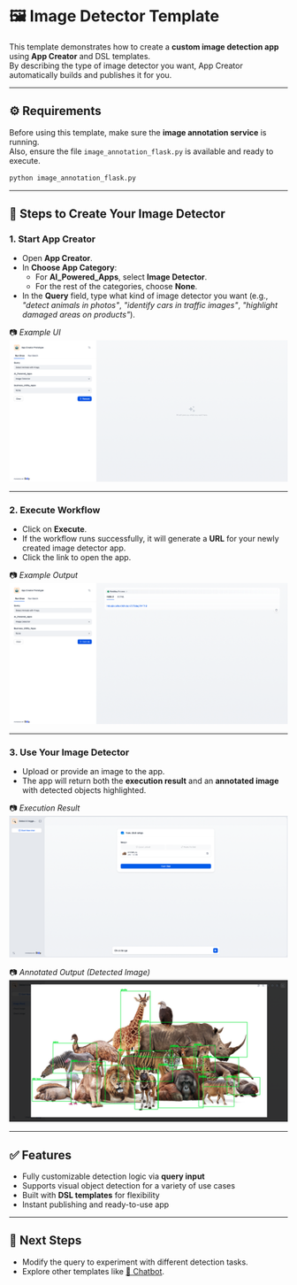 # 🖼️ Image Detector Template

This template demonstrates how to create a **custom image detection app** using **App Creator** and DSL templates.  
By describing the type of image detector you want, App Creator automatically builds and publishes it for you.

---
## ⚙️ Requirements

Before using this template, make sure the **image annotation service** is running.  
Also, ensure the file `image_annotation_flask.py` is available and ready to execute.

```bash
python image_annotation_flask.py
```
---

## 📌 Steps to Create Your Image Detector

### 1. Start App Creator
- Open **App Creator**.  
- In **Choose App Category**:  
  - For **AI_Powered_Apps**, select **Image Detector**.  
  - For the rest of the categories, choose **None**.  
- In the **Query** field, type what kind of image detector you want (e.g., *"detect animals in photos"*, *"identify cars in traffic images"*, *"highlight damaged areas on products"*).  

📷 *Example UI*  
![Step 1](https://github.com/ExperienceHunter/dify/blob/main/dify/template/README/Images/ImageDetector_Image_1.png)

---

### 2. Execute Workflow
- Click on **Execute**.  
- If the workflow runs successfully, it will generate a **URL** for your newly created image detector app.  
- Click the link to open the app.  

📷 *Example Output*  
![Step 2](https://github.com/ExperienceHunter/dify/blob/main/dify/template/README/Images/ImageDetector_Image_2.png)

---

### 3. Use Your Image Detector
- Upload or provide an image to the app.  
- The app will return both the **execution result** and an **annotated image** with detected objects highlighted.  

📷 *Execution Result*  
![Step 3a](https://github.com/ExperienceHunter/dify/blob/main/dify/template/README/Images/ImageDetector_Image_3.png)

📷 *Annotated Output (Detected Image)*  
![Step 3b](https://github.com/ExperienceHunter/dify/blob/main/dify/template/README/Images/ImageDetector_Image_4.png)

---

## ✅ Features
- Fully customizable detection logic via **query input**  
- Supports visual object detection for a variety of use cases  
- Built with **DSL templates** for flexibility  
- Instant publishing and ready-to-use app  

---

## 📂 Next Steps
- Modify the query to experiment with different detection tasks.  
- Explore other templates like [🤖 Chatbot](https://github.com/ExperienceHunter/dify/blob/main/dify/template/README/README_Chatbot.md).  
